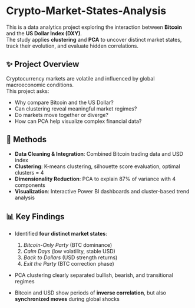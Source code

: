 # Crypto-Market-States-Analysis

This is a data analytics project exploring the interaction between **Bitcoin** and the **US Dollar Index (DXY)**.  
The study applies **clustering** and **PCA** to uncover distinct market states, track their evolution, and evaluate hidden correlations.

## ✨ Project Overview
Cryptocurrency markets are volatile and influenced by global macroeconomic conditions.  
This project asks:
- Why compare Bitcoin and the US Dollar?  
- Can clustering reveal meaningful market regimes?  
- Do markets move together or diverge?  
- How can PCA help visualize complex financial data?  

## 🔧 Methods
- **Data Cleaning & Integration**: Combined Bitcoin trading data and USD index  
- **Clustering**: K-means clustering, silhouette score evaluation, optimal clusters = 4  
- **Dimensionality Reduction**: PCA to explain 87% of variance with 4 components  
- **Visualization**: Interactive Power BI dashboards and cluster-based trend analysis  

## 📊 Key Findings
- Identified **four distinct market states**:  
  1. *Bitcoin-Only Party* (BTC dominance)  
  2. *Calm Days* (low volatility, stable USD)  
  3. *Back to Dollars* (USD strength returns)  
  4. *Exit the Party* (BTC correction phase)  

- PCA clustering clearly separated bullish, bearish, and transitional regimes  
- Bitcoin and USD show periods of **inverse correlation**, but also **synchronized moves** during global shocks  
